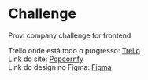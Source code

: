 # Challenge

Provi company challenge for frontend

Trello onde está todo o progresso: <a href="https://trello.com/b/AblKoqA5/react-js"> Trello </a> <br/>
Link do site: <a href="https://popcornfy.vercel.app/"> Popcornfy </a> <br/>
Link do design no Figma: <a href="https://www.figma.com/file/bb7RRKjFFaOc3cismeLjiE/Popcornfy?node-id=0%3A1"> Figma </a>
